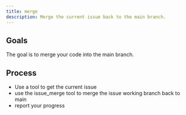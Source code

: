 ```yaml
---
title: merge
description: Merge the current issue back to the main branch.
---
```


## Goals

The goal is to merge your code into the main branch.

## Process

- Use a tool to get the current issue
- use the issue_merge tool to merge the issue working branch back to main
- report your progress
